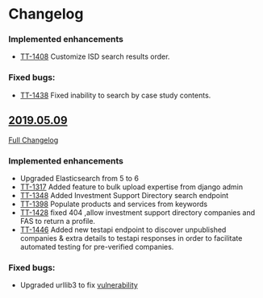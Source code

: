 # Changelog

### Implemented enhancements
- [TT-1408](https://uktrade.atlassian.net/browse/TT-1408) Customize ISD search results order.

### Fixed bugs:
- [TT-1438](https://uktrade.atlassian.net/browse/TT-1438) Fixed inability to search by case study contents.

## [2019.05.09](https://github.com/uktrade/directory-api/releases/tag/2019.05.09)
[Full Changelog](https://github.com/uktrade/directory-api/compare/2019.04.08...2019.05.09)

### Implemented enhancements
- Upgraded Elasticsearch from 5 to 6
- [TT-1317](https://uktrade.atlassian.net/browse/TT-1317) Added feature to bulk upload expertise from django admin
- [TT-1348](https://uktrade.atlassian.net/browse/TT-1348) Added Investment Support Directory search endpoint
- [TT-1398](https://uktrade.atlassian.net/browse/TT-1398) Populate products and services from keywords
- [TT-1428](https://uktrade.atlassian.net/browse/TT-1428) fixed 404 ,allow investment support directory companies and FAS to return a profile. 
- [TT-1446](https://uktrade.atlassian.net/browse/TT-1446) Added new testapi endpoint to discover unpublished companies & extra details to testapi responses in order to facilitate automated testing for pre-verified companies.

### Fixed bugs:

- Upgraded urllib3 to fix [vulnerability](https://nvd.nist.gov/vuln/detail/CVE-2019-11324)
